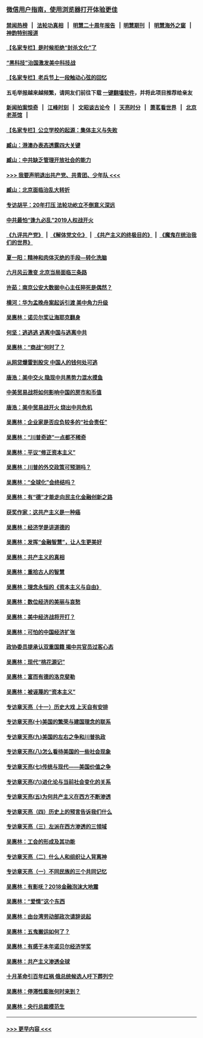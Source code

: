 ### [微信用户指南，使用浏览器打开体验更佳](https://github.com/gfw-breaker/banned-news1/blob/master/indexes/wechat-guide.md?t=0)
#### [禁闻热榜](热点新闻.md?t=0)  &nbsp;&nbsp;|&nbsp;&nbsp; [法轮功真相](https://github.com/gfw-breaker/truth/blob/master/README.md?t=0) &nbsp;&nbsp;|&nbsp;&nbsp; [明慧二十周年报告](https://github.com/gfw-breaker/mh-reports/blob/master/README.md?t=0) &nbsp;&nbsp;|&nbsp;&nbsp;[明慧期刊](https://github.com/gfw-breaker/mh-qikan) &nbsp;&nbsp;|&nbsp;&nbsp; [明慧海外之窗](https://github.com/gfw-breaker/mh-news/blob/master/README.md?t=0) &nbsp;&nbsp;|&nbsp;&nbsp; [神韵特别报道](https://github.com/gfw-breaker/mh-news/blob/master/shenyun.md?t=0)
#### [【名家专栏】是时候拒绝“封杀文化”了](../pages/nsc423/n11814093.md?t=02131944) 
#### [“黑科技”治国激发美中科技战](../pages/nsc423/n11638056.md?t=02131944) 
#### [【名家专栏】老兵节上一段触动心弦的回忆](../pages/nsc423/n11646016.md?t=02131944) 
#### 五毛举报越来越频繁，请网友们前往下载 [一键翻墙软件](https://github.com/gfw-breaker/ssr-accounts)，并将此项目推荐给亲友
#### [新闻拍案惊奇](https://github.com/gfw-breaker/banned-news1/blob/master/pages/link4.md) &nbsp;&nbsp;|&nbsp;&nbsp; [江峰时刻](https://github.com/gfw-breaker/banned-news1/blob/master/pages/link4.md) &nbsp;&nbsp;|&nbsp;&nbsp; [文昭谈古论今](https://github.com/gfw-breaker/banned-news1/blob/master/pages/link4.md) &nbsp;&nbsp;|&nbsp;&nbsp; [天亮时分](https://github.com/gfw-breaker/banned-news1/blob/master/pages/link4.md) &nbsp;&nbsp;|&nbsp;&nbsp; [萧茗看世界](https://github.com/gfw-breaker/banned-news1/blob/master/pages/link4.md) &nbsp;&nbsp;|&nbsp;&nbsp; [北京老茶馆](https://github.com/gfw-breaker/banned-news1/blob/master/pages/link4.md) &nbsp;&nbsp;|&nbsp;&nbsp; 
#### [【名家专栏】公立学校的起源：集体主义与失败](../pages/nsc423/n11601833.md?t=02131944) 
#### [臧山：港澳办表态透露四大关键](../pages/nsc423/n11421628.md?t=02131944) 
#### [臧山：中共缺乏管理开放社会的能力](../pages/nsc423/n11407457.md?t=02131944) 
#### [>>> 我要声明退出共产党、共青团、少年队 <<<](https://github.com/begood0513/goodnews/blob/master/quit/letter.md) 
#### [臧山：北京面临治乱大转折](../pages/nsc423/n11406895.md?t=02131944) 
#### [专访胡平：20年打压 法轮功屹立不倒意义深远](../pages/nsc423/n11398800.md?t=02131944) 
#### [中共最怕“逢九必乱”2019人权战开火](../pages/nsc423/n11385248.md?t=02131944) 
#### [《九评共产党》](https://github.com/begood0513/9ping.md/blob/master/README.md) &nbsp;|&nbsp; [《解体党文化》](../../../../jtdwh.md/blob/master/README.md)  &nbsp;|&nbsp; [《共产主义的终极目的》](../../../../gczydzjmd.md/blob/master/README.md) &nbsp;|&nbsp; [《魔鬼在统治我们的世界》](../../../../mgztzwmdsj.md/blob/master/README.md) 
#### [夏一阳：精神和肉体灭绝的手段—转化洗脑](../pages/nsc423/n11368250.md?t=02131944) 
#### [六月风云激变 北京当局面临三条路](../pages/nsc423/n11313668.md?t=02131944) 
#### [许茹：南京公安大数据中心主任猝死是偶然？](../pages/nsc423/n11064744.md?t=02131944) 
#### [横河：华为孟晚舟案起诉引渡 美中角力升级](../pages/nsc423/n11027230.md?t=02131944) 
#### [吴惠林：诺贝尔奖让海耶克翻身](../pages/nsc423/n10890049.md?t=02131944) 
#### [何坚：逃逃逃 逃离中国与逃离中共](../pages/nsc423/n10592891.md?t=02131944) 
#### [吴惠林：“商战”何时了？](../pages/nsc423/n10573558.md?t=02131944) 
#### [从网贷爆雷到股灾 中国人的钱何处可逃](../pages/nsc423/n10572800.md?t=02131944) 
#### [唐浩：美中交火 隐现中共黑势力混水摸鱼](../pages/nsc423/n10544040.md?t=02131944) 
#### [中美贸易战将如何影响中国的房市和币值](../pages/nsc423/n10543697.md?t=02131944) 
#### [唐浩：美中贸易战开火 烧出中共危机](../pages/nsc423/n10540126.md?t=02131944) 
#### [吴惠林：企业家是否应负较多的“社会责任”](../pages/nsc423/n10535022.md?t=02131944) 
#### [吴惠林：“川普奇迹”一点都不稀奇](../pages/nsc423/n10512808.md?t=02131944) 
#### [吴惠林：平议“修正资本主义”](../pages/nsc423/n10495724.md?t=02131944) 
#### [吴惠林：川普的外交政策可预测吗？](../pages/nsc423/n10462387.md?t=02131944) 
#### [吴惠林：“全球化”会终结吗？](../pages/nsc423/n10452838.md?t=02131944) 
#### [吴惠林：有“德”才能走向民主化金融创新之路](../pages/nsc423/n10432292.md?t=02131944) 
#### [获奖作家：这共产主义是一种癌](../pages/nsc423/n10431541.md?t=02131944) 
#### [吴惠林：经济学是讲道德的](../pages/nsc423/n10398014.md?t=02131944) 
#### [吴惠林：发挥“金融智慧”，让人生更美好](../pages/nsc423/n10375019.md?t=02131944) 
#### [吴惠林：共产主义的真相](../pages/nsc423/n10351394.md?t=02131944) 
#### [吴惠林：重拾古人的智慧](../pages/nsc423/n10337691.md?t=02131944) 
#### [吴惠林：理念永恒的《资本主义与自由》](../pages/nsc423/n10316274.md?t=02131944) 
#### [吴惠林：数位经济的美丽与哀愁](../pages/nsc423/n10292946.md?t=02131944) 
#### [吴惠林：美中经济战将开打？](../pages/nsc423/n10258825.md?t=02131944) 
#### [吴惠林：可怕的中国经济扩张](../pages/nsc423/n10219147.md?t=02131944) 
#### [政协委员提承认双重国籍 揭中共官员过客心态](../pages/nsc423/n10208809.md?t=02131944) 
#### [吴惠林：现代“桃花源记”](../pages/nsc423/n10185234.md?t=02131944) 
#### [吴惠林：富而有德的洛克斐勒](../pages/nsc423/n10142264.md?t=02131944) 
#### [吴惠林：被诬蔑的“资本主义”](../pages/nsc423/n10124816.md?t=02131944) 
#### [专访章天亮（十一）历史大戏 上天自有安排](../pages/nsc423/n10094905.md?t=02131944) 
#### [专访章天亮(十)美国的繁荣与建国理念的联系](../pages/nsc423/n10094899.md?t=02131944) 
#### [专访章天亮(九)美国的左右之争和川普执政](../pages/nsc423/n10094889.md?t=02131944) 
#### [专访章天亮(八)怎么看待美国的一些社会现象](../pages/nsc423/n10094857.md?t=02131944) 
#### [专访章天亮(七)传统与现代——美国价值之争](../pages/nsc423/n10093140.md?t=02131944) 
#### [专访章天亮(六)进化论与当前社会变化的关系](../pages/nsc423/n10092036.md?t=02131944) 
#### [专访章天亮(五)为何共产主义在西方不断渗透](../pages/nsc423/n10083620.md?t=02131944) 
#### [专访章天亮（四）历史上的预言告诉我们什么](../pages/nsc423/n10083606.md?t=02131944) 
#### [专访章天亮（三）左派在西方渗透的三领域](../pages/nsc423/n10081115.md?t=02131944) 
#### [吴惠林：工会的形成及其功能](../pages/nsc423/n10080633.md?t=02131944) 
#### [专访章天亮（二）什么人和组织让人背离神](../pages/nsc423/n10076637.md?t=02131944) 
#### [专访章天亮（一）不同民族的三个共同记忆](../pages/nsc423/n10074188.md?t=02131944) 
#### [吴惠林：有影呒？2018金融泡沫大地震](../pages/nsc423/n10040534.md?t=02131944) 
#### [吴惠林：“爱情”这个东西](../pages/nsc423/n10019423.md?t=02131944) 
#### [吴惠林：由台湾劳动部政次请辞说起](../pages/nsc423/n9979679.md?t=02131944) 
#### [吴惠林：五鬼搬运如何了？](../pages/nsc423/n9925338.md?t=02131944) 
#### [吴惠林：有感于本年诺贝尔经济学奖](../pages/nsc423/n9871883.md?t=02131944) 
#### [吴惠林：共产主义渗透全球](../pages/nsc423/n9812748.md?t=02131944) 
#### [十月革命引百年红祸 俄总统候选人吁下葬列宁](../pages/nsc423/n9810182.md?t=02131944) 
#### [吴惠林：停滞性膨胀何时来到？](../pages/nsc423/n9764136.md?t=02131944) 
#### [吴惠林：央行总裁模范生](../pages/nsc423/n9728134.md?t=02131944) 

----
#### [ >>> 更早内容 <<< ](../indexes/nsc423-earlier.md)
